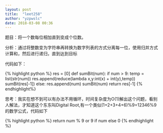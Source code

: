 ```yaml
---
layout: post
title:  "leet258"
author: "yzpwslc"
date: 2018-03-08 00:36
---
```


<p>题目：将一个数每位相加直到变成个位数。</p>
<p>分析：通过将整数变为字符串再转换为数字列表的方式分离每一位，使用归并方式计算和，然后进行递归，直到达到目标</p>
<p>代码如下：</p>
{% highlight python %}
        res = [0]
        def sumBit(num):
            if num > 9:
                temp = list(str(num))
                res.append(reduce(lambda x,y:int(x) + int(y),temp))
                sumBit(res[-1])
            else:
                res.append(num)
        sumBit(num)
        return res[-1]
{% endhighlight%}
<p>思考：我实在想不到可以有办法不用循环，时间复杂度为O(1)解出这个问题，看别人解法，才知道这个东东叫Digital Root,有一个类似(1+2+3+4+6)%9=12346%9的数学公式，代码如下</p>
{% highlight python %}
return num % 9 or 9 if num else 0
{% endhighlight %}
